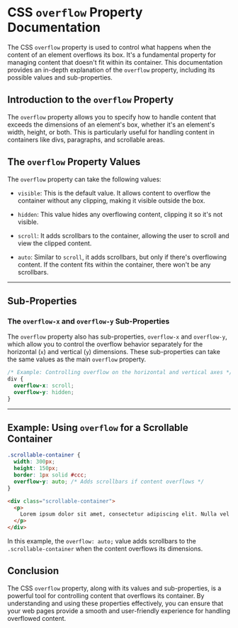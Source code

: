 # CSS `overflow` Property Documentation

The CSS `overflow` property is used to control what happens when the content of an element overflows its box. It's a fundamental property for managing content that doesn't fit within its container. This documentation provides an in-depth explanation of the `overflow` property, including its possible values and sub-properties.

## Introduction to the `overflow` Property

The `overflow` property allows you to specify how to handle content that exceeds the dimensions of an element's box, whether it's an element's width, height, or both. This is particularly useful for handling content in containers like divs, paragraphs, and scrollable areas.

## The `overflow` Property Values

The `overflow` property can take the following values:

- `visible`: This is the default value. It allows content to overflow the container without any clipping, making it visible outside the box.

- `hidden`: This value hides any overflowing content, clipping it so it's not visible.

- `scroll`: It adds scrollbars to the container, allowing the user to scroll and view the clipped content.

- `auto`: Similar to `scroll`, it adds scrollbars, but only if there's overflowing content. If the content fits within the container, there won't be any scrollbars.

---

## Sub-Properties

### The `overflow-x` and `overflow-y` Sub-Properties

The `overflow` property also has sub-properties, `overflow-x` and `overflow-y`, which allow you to control the overflow behavior separately for the horizontal (`x`) and vertical (`y`) dimensions. These sub-properties can take the same values as the main `overflow` property.

```css
/* Example: Controlling overflow on the horizontal and vertical axes */
div {
  overflow-x: scroll;
  overflow-y: hidden;
}
```

----

## Example: Using `overflow` for a Scrollable Container

```css
.scrollable-container {
  width: 300px;
  height: 150px;
  border: 1px solid #ccc;
  overflow-y: auto; /* Adds scrollbars if content overflows */
}
```

```html
<div class="scrollable-container">
  <p>
    Lorem ipsum dolor sit amet, consectetur adipiscing elit. Nulla vel facilisis purus. Curabitur auctor et neque ac venenatis.
  </p>
</div>
```

In this example, the `overflow: auto;` value adds scrollbars to the `.scrollable-container` when the content overflows its dimensions.

## Conclusion

The CSS `overflow` property, along with its values and sub-properties, is a powerful tool for controlling content that overflows its container. By understanding and using these properties effectively, you can ensure that your web pages provide a smooth and user-friendly experience for handling overflowed content.
